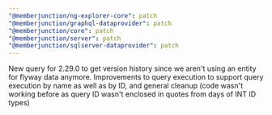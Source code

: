 ```yaml
---
"@memberjunction/ng-explorer-core": patch
"@memberjunction/graphql-dataprovider": patch
"@memberjunction/core": patch
"@memberjunction/server": patch
"@memberjunction/sqlserver-dataprovider": patch
---
```


New query for 2.29.0 to get version history since we aren't using an entity for flyway data anymore. Improvements to query execution to support query execution by name as well as by ID, and general cleanup (code wasn't working before as query ID wasn't enclosed in quotes from days of INT ID types)

